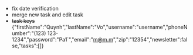 - fix date verification
- merge new task and edit task
- ~~task keys~~
  {"firstName":"Quynh","lastName":"Vo","username":"username","phoneNumber":"(123) 123-1234","password":"Pa1`","email":"m@m.m","zip":"12354","newsletter":false,"tasks":[]}

